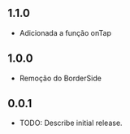 
## 1.1.0

* Adicionada a função onTap

## 1.0.0

* Remoção do BorderSide

## 0.0.1

* TODO: Describe initial release.
